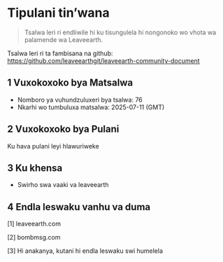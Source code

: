 # Tipulani tin’wana

>Tsalwa leri ri endliwile hi ku tisungulela hi nongonoko wo vhota wa palamende wa Leaveearth.

Tsalwa leri ri ta fambisana na github: https://github.com/leaveearthgit/leaveearth-community-document

## 1 Vuxokoxoko bya Matsalwa

- Nomboro ya vuhundzuluxeri bya tsalwa: 76
- Nkarhi wo tumbuluxa matsalwa: 2025-07-11 (GMT)

## 2 Vuxokoxoko bya Pulani

Ku hava pulani leyi hlawuriweke

## 3 Ku khensa
* Swirho swa vaaki va leaveearth

## 4 Endla leswaku vanhu va duma
[1] leaveearth.com

[2] bombmsg.com

[3] Hi anakanya, kutani hi endla leswaku swi humelela